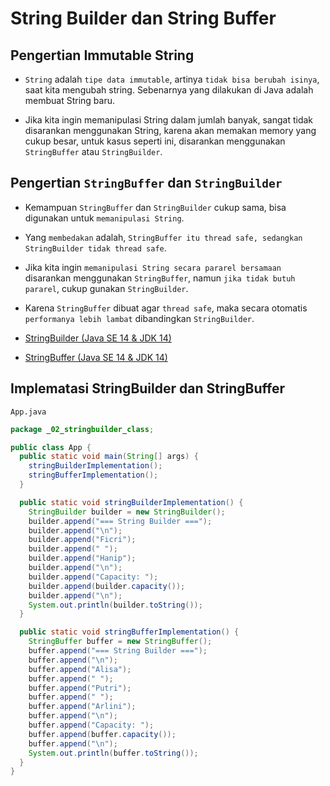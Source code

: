 # String Builder dan String Buffer

## Pengertian Immutable String

- `String` adalah `tipe data immutable`, artinya `tidak bisa berubah isinya`, saat kita mengubah string. Sebenarnya yang dilakukan di Java adalah membuat String baru.

- Jika kita ingin memanipulasi String dalam jumlah banyak, sangat tidak disarankan menggunakan String, karena akan memakan memory yang cukup besar, untuk kasus seperti ini, disarankan menggunakan `StringBuffer` atau `StringBuilder`.

## Pengertian `StringBuffer` dan `StringBuilder`

- Kemampuan `StringBuffer` dan `StringBuilder` cukup sama, bisa digunakan untuk `memanipulasi String`.

- Yang `membedakan` adalah, `StringBuffer itu thread safe, sedangkan StringBuilder tidak thread safe`.

- Jika kita ingin `memanipulasi String secara pararel bersamaan` disarankan menggunakan `StringBuffer`, namun `jika tidak butuh pararel`, cukup gunakan `StringBuilder`.

- Karena `StringBuffer` dibuat agar `thread safe`, maka secara otomatis `performanya lebih lambat` dibandingkan `StringBuilder`.

- [StringBuilder (Java SE 14 &amp; JDK 14)](https://docs.oracle.com/en/java/javase/14/docs/api/java.base/java/lang/StringBuilder.html)

- [StringBuffer (Java SE 14 &amp; JDK 14)](https://docs.oracle.com/en/java/javase/14/docs/api/java.base/java/lang/StringBuffer.html)

## Implematasi StringBuilder dan StringBuffer

`App.java`

```java
package _02_stringbuilder_class;

public class App {
  public static void main(String[] args) {
    stringBuilderImplementation();
    stringBufferImplementation();
  }

  public static void stringBuilderImplementation() {
    StringBuilder builder = new StringBuilder();
    builder.append("=== String Builder ===");
    builder.append("\n");
    builder.append("Ficri");
    builder.append(" ");
    builder.append("Hanip");
    builder.append("\n");
    builder.append("Capacity: ");
    builder.append(builder.capacity());
    builder.append("\n");
    System.out.println(builder.toString());
  }

  public static void stringBufferImplementation() {
    StringBuffer buffer = new StringBuffer();
    buffer.append("=== String Builder ===");
    buffer.append("\n");
    buffer.append("Alisa");
    buffer.append(" ");
    buffer.append("Putri");
    buffer.append(" ");
    buffer.append("Arlini");
    buffer.append("\n");
    buffer.append("Capacity: ");
    buffer.append(buffer.capacity());
    buffer.append("\n");
    System.out.println(buffer.toString());
  }
}
```


